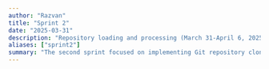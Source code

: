 ```yaml
---
author: "Razvan"
title: "Sprint 2"
date: "2025-03-31"
description: "Repository loading and processing (March 31-April 6, 2025)"
aliases: ["sprint2"]
summary: "The second sprint focused on implementing Git repository cloning, code extraction, and initial indexing processes."
---
```


